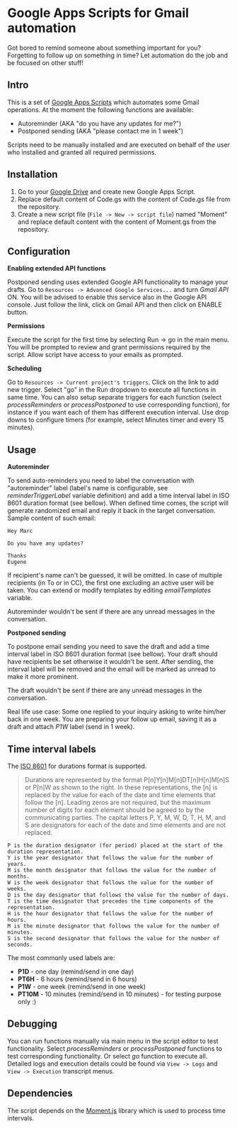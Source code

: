 # Google Apps Scripts for Gmail automation

Got bored to remind someone about something important for you? Forgetting to follow up on something in time? Let automation do the job and be focused on other stuff!

Intro
-----
This is a set of [Google Apps Scripts](https://developers.google.com/apps-script/) which automates some Gmail operations.
At the moment the following functions are available:
- Autoreminder (AKA "do you have any updates for me?")
- Postponed sending (AKA "please contact me in 1 week")

Scripts need to be manually installed and are executed on behalf of the user who installed and granted all required permissions.

Installation
------
1. Go to your [Google Drive](https://drive.google.com/drive/) and create new Google Apps Script.
2. Replace default content of Code.gs with the content of Code.gs file from the repository.
3. Create a new script file (`File -> New -> script file`) named "Moment" and replace default content with the content of Moment.gs from the repository.

Configuration
------
**Enabling extended API functions**

Postponed sending uses extended Google API functionality to manage your drafts. Go to `Resources -> Advanced Google Services...` and turn _Gmail API_ ON. 
You will be advised to enable this service also in the Google API console. Just follow the link, click on Gmail API and then click on ENABLE button.

**Permissions**

Execute the script for the first time by selecting Run -> go in the main menu. You will be prompted to review and grant permissions required by the script. Allow script have access to your emails as prompted.

**Scheduling**

Go to `Resources -> Current project's triggers`. Click on the link to add new trigger. Select "go" in the Run dropdown to execute all functions in same time.
You can also setup separate triggers for each function (select _processReminders_ or _processPostponed_ to use corresponding function), for instance if you want each of them has different execution interval.
Use drop downs to configure timers (for example, select Minutes timer and every 15 minutes).

Usage
------
**Autoreminder**

To send auto-reminders you need to label the conversation with "autoreminder" label (label's name is configurable, see _reminderTriggerLabel_ variable definition) and add a time interval label in ISO 8601 duration format (see bellow).
When defined time comes, the script will generate randomized email and reply it back in the target conversation.
Sample content of such email:
```
Hey Marc

Do you have any updates?

Thanks
Eugene
```
If recipient's name can't be guessed, it will be omitted.
In case of multiple recipients (in To or in CC), the first one excluding an active user will be taken.
You can extend or modify templates by editing _emailTemplates_ variable.

Autoreminder wouldn't be sent if there are any unread messages in the conversation.

**Postponed sending**

To postpone email sending you need to save the draft and add a time interval label in ISO 8601 duration format (see bellow).
Your draft should have recipients be set otherwise it wouldn't be sent.
After sending, the interval label will be removed and the email will be marked as unread to make it more prominent.

The draft wouldn't be sent if there are any unread messages in the conversation.

Real life use case:
Some one replied to your inquiry asking to write him/her back in one week. You are preparing your follow up email, saving it as a draft and attach *P1W* label (send in 1 week).  

Time interval labels
------
The [ISO 8601](https://en.wikipedia.org/wiki/ISO_8601#Durations) for durations format is supported.
>Durations are represented by the format P[n]Y[n]M[n]DT[n]H[n]M[n]S or P[n]W as shown to the right. In these representations, the [n] is replaced by the value for each of the date and time elements that follow the [n]. Leading zeros are not required, but the maximum number of digits for each element should be agreed to by the communicating parties. The capital letters P, Y, M, W, D, T, H, M, and S are designators for each of the date and time elements and are not replaced.
```
P is the duration designator (for period) placed at the start of the duration representation.
Y is the year designator that follows the value for the number of years.
M is the month designator that follows the value for the number of months.
W is the week designator that follows the value for the number of weeks.
D is the day designator that follows the value for the number of days.
T is the time designator that precedes the time components of the representation.
H is the hour designator that follows the value for the number of hours.
M is the minute designator that follows the value for the number of minutes.
S is the second designator that follows the value for the number of seconds.
```

The most commonly used labels are:
- **P1D** - one day (remind/send in one day)
- **PT6H** - 6 hours (remind/send in 6 hours)
- **P1W** - one week (remind/send in one week)
- **PT10M** - 10 minutes (remind/send in 10 minutes) - for testing purpose only :)

Debugging
------
You can run functions manually via main menu in the script editor to test functionality. Select *processReminders* or *processPostponed* functions to test corresponding functionality. Or select *go* function to execute all.
Detailed logs and execution details could be found via `View -> Logs` and `View -> Execution` transcript menus.

Dependencies
------
The script depends on the [Moment.js](https://momentjs.com) library which is used to process time intervals.
